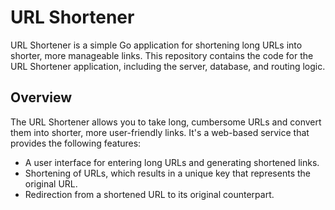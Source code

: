 # URL Shortener
URL Shortener is a simple Go application for shortening long URLs into shorter, more manageable links. This repository contains the code for the URL Shortener application, including the server, database, and routing logic.

## Overview
The URL Shortener allows you to take long, cumbersome URLs and convert them into shorter, more user-friendly links. It's a web-based service that provides the following features:

- A user interface for entering long URLs and generating shortened links.
- Shortening of URLs, which results in a unique key that represents the original URL.
- Redirection from a shortened URL to its original counterpart.